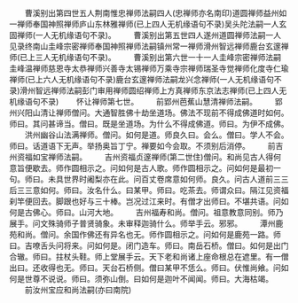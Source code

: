 <!-- { "loadSidebar": true } -->
　　曹溪别出第四世五人荆南惟忠禅师法嗣四人(忠禅师亦名南印)道圆禅师益州如一禅师奉国神照禅师庐山东林雅禅师(已上四人无机缘语句不录)吴头陀法嗣一人玄固禅师(一人无机缘语句不录)。
　　曹溪别出第五世四人遂州道圆禅师法嗣一人见录终南山圭峰宗密禅师奉国神照禅师法嗣镇州常一禅师滑州智远禅师鹿台玄邃禅师(已上三人无机缘语句不录)。
　　曹溪别出第六世一十一人圭峰宗密禅师法嗣圭峰温禅师慈恩寺太恭禅师兴善寺太锡禅师万乘寺宗禅师瑞圣寺觉禅师化度寺仁瑜禅师(已上六人无机缘语句不录)鹿台玄邃禅师法嗣龙兴念禅师(一人无机缘语句不录)滑州智远禅师法嗣彭门审用禅师圆绍禅师上方真禅师东京法志禅师(已上四人无机缘语句不录)
　　怀让禅师第七世。
　　前郢州芭蕉山慧清禅师法嗣。
　　郢州兴阳山清让禅师僧问。大通智胜佛十劫坐道场。佛法不现前不得成佛道时如何。师曰。其问甚谛当。僧曰。既是坐道场。为什么不得成佛道。师曰。为伊不成佛。
　　洪州幽谷山法满禅师。僧问。如何是道。师良久曰。会么。僧曰。学人不会。师曰。话道语下无声。举扬奥旨丁宁。禅要如今会取。不须别后消停。
　　前吉州资福如宝禅师法嗣。
　　吉州资福贞邃禅师(第二世住)僧问。和尚见古人得何意旨便歇去。师作圆相示之。问如何是古人歌。师作圆相示之。问如何是最初一句。师曰。未具世界时阇梨亦在此。问百丈卷席意如何师。良久。问古人道前三三后三三意如何。师曰。汝名什么。曰某甲。师曰。吃茶去。师谓众曰。隔江见资福刹竿便回去。脚跟也好与三十棒。岂况过江来时。有僧才出师曰。不堪共语。问如何是古佛心。师曰。山河大地。
　　吉州福寿和尚。僧问。祖意教意同别。师乃展手。问文殊骑师子普贤骑象。未审释迦骑什么。师举手云。邪邪。
　　潭州鹿苑和尚。僧问。余国作佛还有异名也无。师作圆相示之。问如何是鹿苑一路。师曰。吉嘹舌头问将来。问如何是。闭门造车。师曰。南岳石桥。僧曰。如何是出门合辙。师曰。拄杖头鞋。师上堂展手云。天下老和尚诸上座命根总在遮里。有一僧出曰。还收得也无。师曰。天台石桥侧。僧曰某甲不恁么。师曰。伏惟尚飨。问如何是世尊不说说。师曰。须弥山倒。曰如何是迦叶不闻闻。师曰。大海枯竭。
　　前汝州宝应和尚法嗣(亦曰南院)
